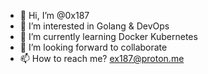 - 👋 Hi, I’m @0x187
- 👀 I’m interested in Golang & DevOps
- 🌱 I’m currently learning Docker Kubernetes
- 💞️ I’m looking forward to collaborate
- 📫 How to reach me? ex187@proton.me

<!---
0x187/0x187 is a ✨ special ✨ repository because its `README.md` (this file) appears on your GitHub profile.
You can click the Preview link to take a look at your changes.
--->
